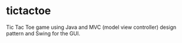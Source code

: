 # tictactoe
Tic Tac Toe game using Java and MVC (model view controller) design pattern and Swing for the GUI.
